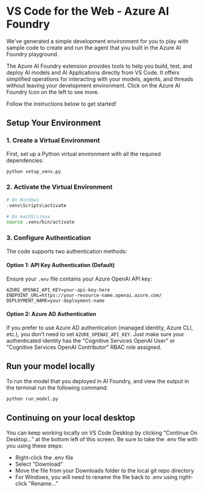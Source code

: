 # VS Code for the Web - Azure AI Foundry

We've generated a simple development environment for you to play with sample code to create and run the agent that you built in the Azure AI Foundry playground.

The Azure AI Foundry extension provides tools to help you build, test, and deploy AI models and AI Applications directly from VS Code. It offers simplified operations for interacting with your models, agents, and threads without leaving your development environment. Click on the Azure AI Foundry Icon on the left to see more.

Follow the instructions below to get started!

## Setup Your Environment

### 1. Create a Virtual Environment

First, set up a Python virtual environment with all the required dependencies:

```bash
python setup_venv.py
```

### 2. Activate the Virtual Environment

```bash
# On Windows
.venv\Scripts\activate

# On macOS/Linux
source .venv/bin/activate
```

### 3. Configure Authentication

The code supports two authentication methods:

#### Option 1: API Key Authentication (Default)
Ensure your `.env` file contains your Azure OpenAI API key:
```
AZURE_OPENAI_API_KEY=your-api-key-here
ENDPOINT_URL=https://your-resource-name.openai.azure.com/
DEPLOYMENT_NAME=your-deployment-name
```

#### Option 2: Azure AD Authentication
If you prefer to use Azure AD authentication (managed identity, Azure CLI, etc.), you don't need to set `AZURE_OPENAI_API_KEY`. Just make sure your authenticated identity has the "Cognitive Services OpenAI User" or "Cognitive Services OpenAI Contributor" RBAC role assigned.

## Run your model locally

To run the model that you deployed in AI Foundry, and view the output in the terminal run the following command:

```bash
python run_model.py
```

## Continuing on your local desktop

You can keep working locally on VS Code Desktop by clicking "Continue On Desktop..." at the bottom left of this screen. Be sure to take the .env file with you using these steps:

- Right-click the .env file
- Select "Download"
- Move the file from your Downloads folder to the local git repo directory
- For Windows, you will need to rename the file back to .env using right-click "Rename..."

